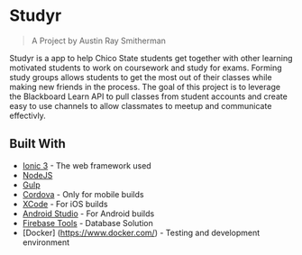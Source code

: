 # Studyr
> A Project by Austin Ray Smitherman

Studyr is a app to help Chico State students get together with other learning motivated students to work on coursework and study for exams. Forming study groups allows students to get the most out of their classes while making new friends in the process. The goal of this project is to leverage the Blackboard Learn API to pull classes from student accounts and create easy to use channels to allow classmates to meetup and communicate effectivly. 
## Built With
- [Ionic 3](https://ionicframework.com/) - The web framework used
- [NodeJS](https://nodejs.org/)
- [Gulp](http://gulpjs.com/) 
- [Cordova](https://cordova.apache.org/#getstarted) - Only for mobile builds
- [XCode](https://developer.apple.com/xcode/) - For iOS builds
- [Android Studio](https://developer.android.com/studio/install.html) - For Android builds
- [Firebase Tools](https://github.com/firebase/firebase-tools) - Database Solution
- [Docker] (https://www.docker.com/) - Testing and development environment
